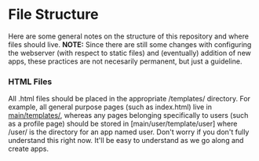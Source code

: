 # File Structure

Here are some general notes on the structure of this repository and where files should live. <b>NOTE:</b> Since there are still some changes with configuring the webserver (with respect to static files) and (eventually) addition of new apps, these practices are not necesarily permanent, but just a guideline.

### HTML Files

All .html files should be placed in the appropriate /templates/ directory. For example, all general purpose pages (such as index.html) live in [main/templates/](/main/templates/), whereas any pages belonging specifically to users (such as a profile page) should be stored in [main/user/template/user] where /user/ is the directory for an app named user. Don't worry if you don't fully understand this right now. It'll be easy to understand as we go along and create apps.

 
